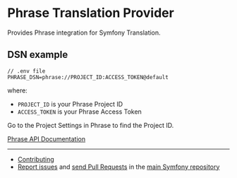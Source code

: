 Phrase Translation Provider
=============================

Provides Phrase integration for Symfony Translation.

DSN example
-----------

```
// .env file
PHRASE_DSN=phrase://PROJECT_ID:ACCESS_TOKEN@default
```

where:
 - `PROJECT_ID` is your Phrase Project ID
 - `ACCESS_TOKEN` is your Phrase Access Token

Go to the Project Settings in Phrase to find the Project ID.

[Phrase API Documentation](https://developers.phrase.com/api/)

---------

  * [Contributing](https://symfony.com/doc/current/contributing/index.html)
  * [Report issues](https://github.com/symfony/symfony/issues) and
    [send Pull Requests](https://github.com/symfony/symfony/pulls)
    in the [main Symfony repository](https://github.com/symfony/symfony)
